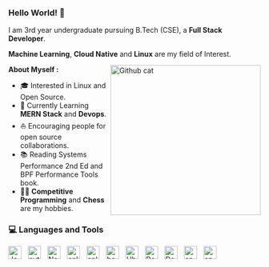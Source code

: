 ### Hello World!  👋

I am 3rd year undergraduate pursuing B.Tech (CSE), a **Full Stack Developer**.

**Machine Learning**, **Cloud Native** and **Linux** are my field of Interest.

<img align="right" width=300px alt="Github cat" src="https://octodex.github.com/images/yogitocat.png">

**About Myself :**
* 🎓   Interested in Linux and Open Source.
* 🌱   Currently Learning **MERN Stack** and **Devops**.
* ⛵   Encouraging people for open source collaborations.
* 📚   Reading Systems Performance 2nd Ed and BPF Performance Tools book.
* ✍🏻 **Competitive Programming** and **Chess** are my hobbies.
<!-- * 🌱   Currently Learning **MERN Stack** and **Machine Learning**. -->

### 💻 Languages and Tools

<img align="left" alt="JavaScript" width="26px" src="https://cdn.jsdelivr.net/gh/devicons/devicon/icons/javascript/javascript-original.svg" style="padding-right:10px;" />
<img align="left" alt="python3" width="26px" src="https://cdn.jsdelivr.net/gh/devicons/devicon/icons/python/python-original.svg" style="padding-right:10px;" />          
<img align="left" alt="Node.js" width="26px" src="https://cdn.jsdelivr.net/gh/devicons/devicon/icons/nodejs/nodejs-original-wordmark.svg"  style="padding-right:10px;" />
<img align="left" alt="cplusplus" width="26px" src="https://cdn.jsdelivr.net/gh/devicons/devicon/icons/cplusplus/cplusplus-original.svg" style="padding-right:10px;" />
<img align="left" alt="cplusplus" width="26px" src="https://cdn.jsdelivr.net/gh/devicons/devicon/icons/go/go-original-wordmark.svg" style="padding-right:10px;"/>
<img align="left" alt="bash" width="26px" src="https://cdn.jsdelivr.net/gh/devicons/devicon/icons/bash/bash-plain.svg" style="padding-right:10px;" />
<!-- <img align="left" alt="Linux" width="26px" src="https://cdn.jsdelivr.net/gh/devicons/devicon/icons/linux/linux-original.svg" style="padding-right:10px;" /> -->
<img align="left" alt="Ubuntu" width="26px" src="https://cdn.jsdelivr.net/gh/devicons/devicon/icons/ubuntu/ubuntu-plain.svg" style="padding-right:10px;" />
<img align="left" alt="Debain" width="26px" src="https://cdn.jsdelivr.net/gh/devicons/devicon/icons/debian/debian-plain.svg" style="padding-right:10px;"/>
<img align="left" alt="Debain" width="26px" src="https://cdn.jsdelivr.net/gh/devicons/devicon/icons/docker/docker-original.svg" style="padding-right:10px;"/>
<!-- <img align="left" alt="apache" width="26px" src="https://cdn.jsdelivr.net/gh/devicons/devicon/icons/apache/apache-original-wordmark.svg" style="padding-right:10px;" /> -->
<img align="left" alt="apache" width="26px" src="https://cdn.jsdelivr.net/gh/devicons/devicon/icons/kubernetes/kubernetes-plain.svg" style="padding-right:10px;" />
<img align="left" alt="apache" width="26px" src="https://cdn.jsdelivr.net/gh/devicons/devicon/icons/tensorflow/tensorflow-original.svg" style="padding-right:10px;" />          
